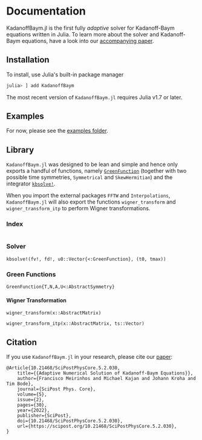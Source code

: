 # Documentation

KadanoffBaym.jl is the first fully *adaptive* solver for Kadanoff-Baym equations written in Julia. To learn more about the solver and Kadanoff-Baym equations, have a look into our [accompanying paper](https://scipost.org/SciPostPhysCore.5.2.030).

## Installation

To install, use Julia's built-in package manager

```julia
julia> ] add KadanoffBaym
```

The most recent version of `KadanoffBaym.jl` requires Julia v1.7 or later.

## Examples

For now, please see the [examples folder](https://github.com/NonequilibriumDynamics/KadanoffBaym.jl/tree/master/examples).

## Library

`KadanoffBaym.jl` was designed to be lean and simple and hence only exports a handful of functions, namely [`GreenFunction`](@ref) (together with two possible time symmetries, `Symmetrical` and `SkewHermitian`) and the integrator [`kbsolve!`](@ref).

When you import the external packages `FFTW` and `Interpolations`, `KadanoffBaym.jl` will also export the functions `wigner_transform` and `wigner_transform_itp` to perform Wigner transformations.


### Index

```@index
```

### Solver

```@docs
kbsolve!(fv!, fd!, u0::Vector{<:GreenFunction}, (t0, tmax))
```

### Green Functions

```@docs
GreenFunction{T,N,A,U<:AbstractSymmetry}
```

#### Wigner Transformation

```@docs
wigner_transform(x::AbstractMatrix)
```

```@docs
wigner_transform_itp(x::AbstractMatrix, ts::Vector)
```

## Citation

If you use `KadanoffBaym.jl` in your research, please cite our [paper](https://scipost.org/SciPostPhysCore.5.2.030):
```
@Article{10.21468/SciPostPhysCore.5.2.030,
	title={{Adaptive Numerical Solution of Kadanoff-Baym Equations}},
	author={Francisco Meirinhos and Michael Kajan and Johann Kroha and Tim Bode},
	journal={SciPost Phys. Core},
	volume={5},
	issue={2},
	pages={30},
	year={2022},
	publisher={SciPost},
	doi={10.21468/SciPostPhysCore.5.2.030},
	url={https://scipost.org/10.21468/SciPostPhysCore.5.2.030},
}
```